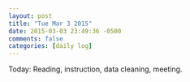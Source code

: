 ```yaml
---
layout: post
title: "Tue Mar 3 2015"
date: 2015-03-03 23:49:36 -0500
comments: false
categories: [daily log]
---
```


Today: Reading, instruction, data cleaning, meeting.
